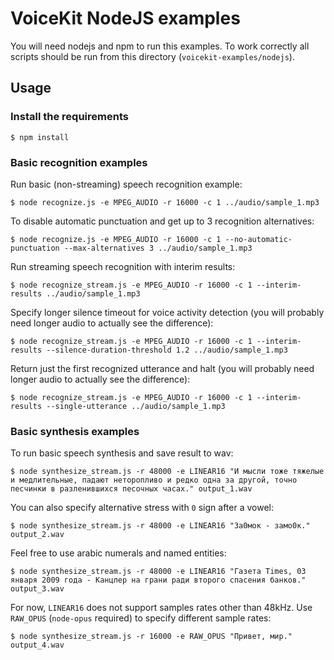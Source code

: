 # VoiceKit NodeJS examples

You will need nodejs and npm to run this examples.
To work correctly all scripts should be run from this directory (`voicekit-examples/nodejs`).

## Usage

### Install the requirements

```
$ npm install
```

### Basic recognition examples

Run basic (non-streaming) speech recognition example:

```
$ node recognize.js -e MPEG_AUDIO -r 16000 -c 1 ../audio/sample_1.mp3
```

To disable automatic punctuation and get up to 3 recognition alternatives:

```
$ node recognize.js -e MPEG_AUDIO -r 16000 -c 1 --no-automatic-punctuation --max-alternatives 3 ../audio/sample_1.mp3
```

Run streaming speech recognition with interim results:

```
$ node recognize_stream.js -e MPEG_AUDIO -r 16000 -c 1 --interim-results ../audio/sample_1.mp3
```

Specify longer silence timeout for voice activity detection (you will probably need longer audio to actually see the difference):

```
$ node recognize_stream.js -e MPEG_AUDIO -r 16000 -c 1 --interim-results --silence-duration-threshold 1.2 ../audio/sample_1.mp3
```

Return just the first recognized utterance and halt (you will probably need longer audio to actually see the difference):

```
$ node recognize_stream.js -e MPEG_AUDIO -r 16000 -c 1 --interim-results --single-utterance ../audio/sample_1.mp3
```

### Basic synthesis examples

To run basic speech synthesis and save result to wav:

```
$ node synthesize_stream.js -r 48000 -e LINEAR16 "И мысли тоже тяжелые и медлительные, падают неторопливо и редко одна за другой, точно песчинки в разленившихся песочных часах." output_1.wav
```

You can also specify alternative stress with `0` sign after a vowel:

```
$ node synthesize_stream.js -r 48000 -e LINEAR16 "За0мок - замо0к." output_2.wav
```

Feel free to use arabic numerals and named entities:

```
$ node synthesize_stream.js -r 48000 -e LINEAR16 "Газета Times, 03 января 2009 года - Канцлер на грани ради второго спасения банков." output_3.wav
```

For now, `LINEAR16` does not support samples rates other than 48kHz. Use `RAW_OPUS` (`node-opus` required) to specify different sample rates:

```
$ node synthesize_stream.js -r 16000 -e RAW_OPUS "Привет, мир." output_4.wav
```
